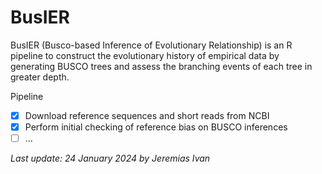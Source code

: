 # BusIER

BusIER (Busco-based Inference of Evolutionary Relationship) is an R pipeline to construct the evolutionary history of empirical data by generating BUSCO trees and assess the branching events of each tree in greater depth.

Pipeline
- [x] Download reference sequences and short reads from NCBI
- [x] Perform initial checking of reference bias on BUSCO inferences
- [ ] ...

*Last update: 24 January 2024 by Jeremias Ivan*